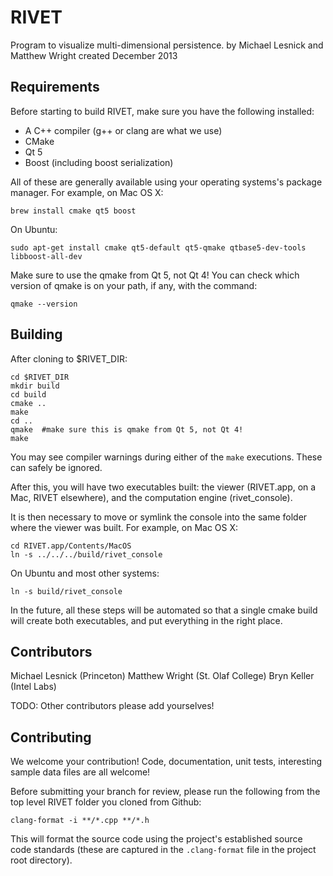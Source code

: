 # RIVET



Program to visualize multi-dimensional persistence.
by Michael Lesnick and Matthew Wright
created December 2013

## Requirements

Before starting to build RIVET, make sure you have the following installed:
 
* A C++ compiler (g++ or clang are what we use)
* CMake
* Qt 5
* Boost (including boost serialization)

All of these are generally available using your operating systems's package
manager. For example, on Mac OS X:
    
    brew install cmake qt5 boost
    
On Ubuntu:

    sudo apt-get install cmake qt5-default qt5-qmake qtbase5-dev-tools libboost-all-dev

Make sure to use the qmake from Qt 5, not Qt 4!  You can 
check which version of qmake is on your path, if any, with the command:

    qmake --version
    

## Building

After cloning to $RIVET_DIR:


    cd $RIVET_DIR
    mkdir build
    cd build
    cmake ..
    make
    cd .. 
    qmake  #make sure this is qmake from Qt 5, not Qt 4!
    make
    

You may see compiler warnings during either of the `make` executions. 
These can safely be ignored. 

After this, you will have two executables built: the viewer (RIVET.app, 
on a Mac, RIVET elsewhere), and the computation engine (rivet_console).

It is then necessary to move or symlink the console into the same folder
where the viewer was built. For example, on Mac OS X:

    cd RIVET.app/Contents/MacOS
    ln -s ../../../build/rivet_console
    
On Ubuntu and most other systems:

    ln -s build/rivet_console
    
In the future, all these steps will be automated so that a single cmake
build will create both executables, and put everything in the right place.

## Contributors

Michael Lesnick (Princeton)
Matthew Wright (St. Olaf College)
Bryn Keller (Intel Labs)

TODO: Other contributors please add yourselves!
     
## Contributing
    
We welcome your contribution! Code, documentation, unit tests, 
interesting sample data files are all welcome!

Before submitting your branch for review, please run the following from the
top level RIVET folder you cloned from Github:

```
clang-format -i **/*.cpp **/*.h
```

This will format the source code using the project's established source
code standards (these are captured in the `.clang-format` file in the
project root directory).